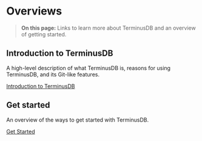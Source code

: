 # Overviews

> **On this page:** Links to learn more about TerminusDB and an overview of getting started.

## Introduction to TerminusDB

A high-level description of what TerminusDB is, reasons for using TerminusDB, and its Git-like features.   

[Introduction to TerminusDB](overviews/introduction)

## Get started

An overview of the ways to get started with TerminusDB.

[Get Started](overviews/get-started)

